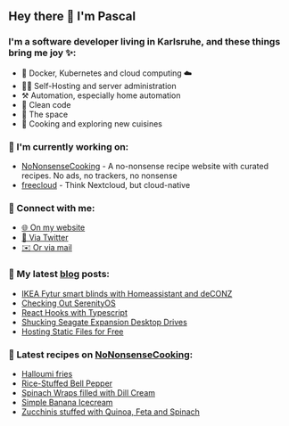 ## Hey there 👋 I'm Pascal

### I'm a software developer living in Karlsruhe, and these things bring me joy ✨:

- 🚢 Docker, Kubernetes and cloud computing ☁️
- 👨‍💻 Self-Hosting and server administration
- ⚒️ Automation, especially home automation
- 🧽 Clean code
- 🚀 The space
- 🍳 Cooking and exploring new cuisines

### 💪 I'm currently working on:

- [NoNonsenseCooking][nncgh] - A no-nonsense recipe website with curated recipes. No ads, no trackers, no nonsense
- [freecloud][fc] - Think Nextcloud, but cloud-native

### 💬 Connect with me:

- [🌐 On my website][website]
- [🐣 Via Twitter][twitter]
- [✉️ Or via mail][mail]

### 📕 My latest [blog][website] posts:

<!-- BLOG_POSTS:START -->
- [IKEA Fytur smart blinds with Homeassistant and deCONZ](https://riesinger.dev/posts/ikea-fyrtur-homassistant-deconz/)
- [Checking Out SerenityOS](https://riesinger.dev/posts/checking-out-serenity-os/)
- [React Hooks with Typescript](https://riesinger.dev/posts/react-hooks-typescript/)
- [Shucking Seagate Expansion Desktop Drives](https://riesinger.dev/posts/shucking-seagate-expansion-desktop-drives/)
- [Hosting Static Files for Free](https://riesinger.dev/posts/hosting-static-files-for-free/)
<!-- BLOG_POSTS:END -->

### 🍔 Latest recipes on [NoNonsenseCooking][nnc]:

<!-- RECIPES:START -->
- [Halloumi fries](https://nononsense.cooking/en-US/r/2IJ5-UnErv/halloumi-fries)
- [Rice-Stuffed Bell Pepper](https://nononsense.cooking/en-US/r/YZvnsRZuuh/rice-stuffed-bell-pepper)
- [Spinach Wraps filled with Dill Cream](https://nononsense.cooking/en-US/r/KUvCHXi5t8/spinach-wraps-filled-with-dill-cream)
- [Simple Banana Icecream](https://nononsense.cooking/en-US/r/9ZHh13BR6p/simple-banana-icecream)
- [Zucchinis stuffed with Quinoa, Feta and Spinach](https://nononsense.cooking/en-US/r/9htxuuEEZ5/zucchinis-stuffed-with-quinoa-feta-and-spinach)
<!-- RECIPES:END -->

[website]: https://riesinger.dev
[twitter]: https://twitter.com/pascalriesinger
[mail]: mailto:mail@pascal-riesinger.de
[nnc]: https://nononsense.cooking
[nncgh]: https://github.com/riesinger/nononsensecooking
[fc]: https://github.com/freecloudio
